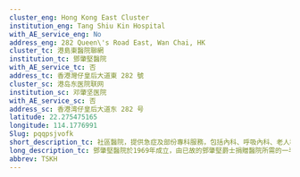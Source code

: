 ```yaml
---
cluster_eng: Hong Kong East Cluster
institution_eng: Tang Shiu Kin Hospital
with_AE_service_eng: No
address_eng: 282 Queen\'s Road East, Wan Chai, HK
cluster_tc: 港島東醫院聯網
institution_tc: 鄧肇堅醫院
with_AE_service_tc: 否
address_tc: 香港灣仔皇后大道東 282 號
cluster_sc: 港岛东医院联网
institution_sc: 邓肇坚医院
with_AE_service_sc: 否
address_sc: 香港湾仔皇后大道东 282 号
latitude: 22.275475165
longitude: 114.1776991
Slug: pqqpsjvofk
short_description_tc: 社區醫院，提供急症及部份專科服務，包括內科、呼吸內科、老人科及外科。
long_description_tc: 鄧肇堅醫院於1969年成立，由已故的鄧肇堅爵士捐贈醫院所需的一半成本，因以鄧爵士命名。1994年，醫院成為本港首間醫護人員急症科訓練中心。為了進一步提升效率和更有效運用醫療資源，鄧肇堅醫院與律敦治醫院的管理於1998年合併。自2002年起，醫院急症室與部份部門已遷至律敦治醫院。 \n\n醫院於2005年展開改建工程，專門提供日間社區護理服務，透過與各非政府機構合作，推展各項社區醫療服務。
abbrev: TSKH
---
```

